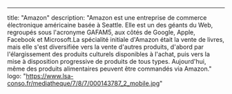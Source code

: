 --- 
title: "Amazon"
description: "Amazon est une entreprise de commerce électronique américaine basée à Seattle. Elle est un des géants du Web, regroupés sous l'acronyme GAFAM5, aux côtés de Google, Apple, Facebook et Microsoft.La spécialité initiale d'Amazon était la vente de livres, mais elle s'est diversifiée vers la vente d'autres produits, d'abord par l'élargissement des produits culturels disponibles à l'achat, puis vers la mise à disposition progressive de produits de tous types. Aujourd'hui, même des produits alimentaires peuvent être commandés via Amazon."
logo: "https://www.lsa-conso.fr/mediatheque/7/8/7/000143787_2_mobile.jpg"

